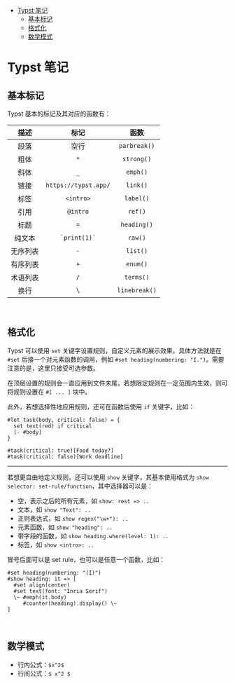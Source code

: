 
- [Typst 笔记](#typst-笔记)
    - [基本标记](#基本标记)
    - [格式化](#格式化)
    - [数学模式](#数学模式)




# Typst 笔记

## 基本标记

Typst 基本的标记及其对应的函数有：

| 描述 | 标记 | 函数 |
| :---: | :---: | :---: |
| 段落 | 空行 | `parbreak()` |
| 粗体 | `*` | `strong()` |
| 斜体 | `_` | `emph()` |
| 链接 | `https://typst.app/` | `link()` |
| 标签 | `<intro>` | `label()` |
| 引用 | `@intro` | `ref()` |
| 标题 | `=` | `heading()` |
| 纯文本 | ``` `print(1)` ``` | `raw()` |
| 无序列表 | `-` | `list()` |
| 有序列表 | `+` | `enum()` |
| 术语列表 | `/` | `terms()` |
| 换行 | `\` | `linebreak()` |




<br>

## 格式化

Typst 可以使用 `set` 关键字设置规则，自定义元素的展示效果，具体方法就是在 `#set` 后接一个对元素函数的调用，例如 `#set heading(numbering: "I.")`。需要注意的是，这里只接受可选参数。

在顶层设置的规则会一直应用到文件末尾，若想限定规则在一定范围内生效，则可将规则设置在 `#[ ... ]` 块中。

此外，若想选择性地应用规则，还可在函数后使用 `if` 关键字，比如：

```typst
#let task(body, critical: false) = {
  set text(red) if critical
  [- #body]
}

#task(critical: true)[Food today?]
#task(critical: false)[Work deadline]
```

---

若想更自由地定义规则，还可以使用 `show` 关键字，其基本使用格式为 `show selector: set-rule/function`，其中选择器可以是：

- 空，表示之后的所有元素，如 `show: rest => ..`
- 文本，如 `show "Text": ..`
- 正则表达式，如 `show regex("\w+"): ..`
- 元素函数，如 `show "heading": ..`
- 带字段的函数，如 `show heading.where(level: 1): ..`
- 标签，如 `show <intro>: ..`

冒号后面可以是 set rule，也可以是任意一个函数，比如：

```typst
#set heading(numbering: "(I)")
#show heading: it => [
  #set align(center)
  #set text(font: "Inria Serif")
  \~ #emph(it.body)
     #counter(heading).display() \~
]
```







<br>

## 数学模式

- 行内公式：`$x^2$`
- 行间公式：`$ x^2 $`
